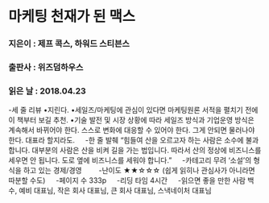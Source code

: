 # 마케팅 천재가 된 맥스
### 지은이 : 제프 콕스, 하워드 스티븐스
### 출판사 : 위즈덤하우스
### 읽은 날 : 2018.04.23

-세 줄 리뷰
•지린다.
•세일즈/마케팅에 관심이 있다면 마케팅원론 서적을 펼치기 전에 이 책부터 보길 추천.
•기술 발전 및 시장 상황에 따라 세일즈 방식과 기업운영 방식은 계속해서 바뀌어야 한다. 스스로 변화에 대응할 수 있어야 한다. 그게 안되면 물러나야 한다. 대표라 할지라도.
ㅤ
-한 줄 발췌
“힘들여 산을 오르고자 하는 사람은 소수에 불과합니다. 대부분의 사람은 산을 비켜 길을 가는 법입니다. 따라서 산의 정상에 비즈니스를 세우면 안 됩니다. 도로 옆에 비즈니스를 세워야 합니다.”
ㅤ
-카테고리
무려 ‘소설’의 형식을 하고 있는 경제/경영
ㅤㅤ
-난이도
★★☆☆☆ (쉽게 읽히나 관심사가 아니라면 따분할 수도)
ㅤ
-페이지 수
333p
ㅤ
-리딩 타임
4시간
ㅤ
-읽으면 좋을 만한 사람
백수, 예비 대표님, 작은 회사 대표님, 큰 회사 대표님, 스낵네이처 대표님